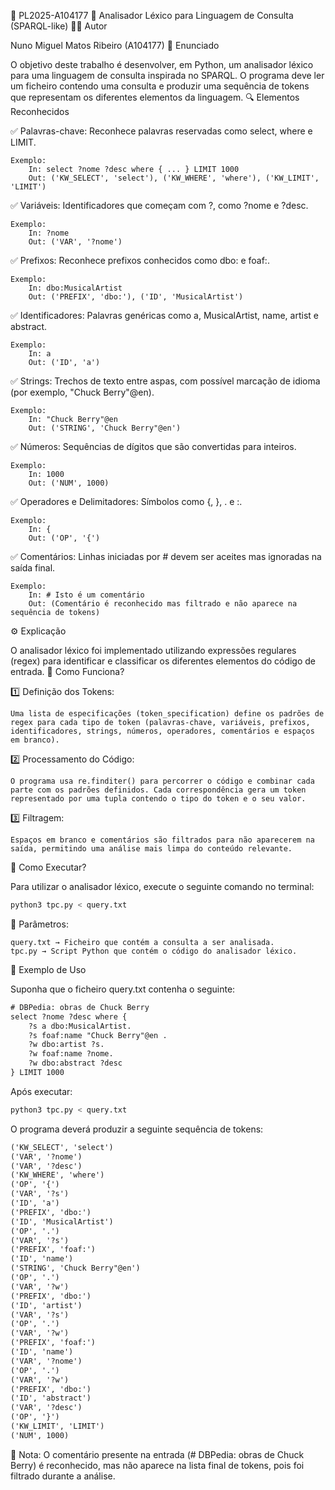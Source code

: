 
📌 PL2025-A104177
📝 Analisador Léxico para Linguagem de Consulta (SPARQL-like)
👨‍💻 Autor

Nuno Miguel Matos Ribeiro (A104177)
📌 Enunciado

O objetivo deste trabalho é desenvolver, em Python, um analisador léxico para uma linguagem de consulta inspirada no SPARQL. O programa deve ler um ficheiro contendo uma consulta e produzir uma sequência de tokens que representam os diferentes elementos da linguagem.
🔍 Elementos Reconhecidos

✅ Palavras-chave: Reconhece palavras reservadas como select, where e LIMIT.

    Exemplo:
        In: select ?nome ?desc where { ... } LIMIT 1000
        Out: ('KW_SELECT', 'select'), ('KW_WHERE', 'where'), ('KW_LIMIT', 'LIMIT')

✅ Variáveis: Identificadores que começam com ?, como ?nome e ?desc.

    Exemplo:
        In: ?nome
        Out: ('VAR', '?nome')

✅ Prefixos: Reconhece prefixos conhecidos como dbo: e foaf:.

    Exemplo:
        In: dbo:MusicalArtist
        Out: ('PREFIX', 'dbo:'), ('ID', 'MusicalArtist')

✅ Identificadores: Palavras genéricas como a, MusicalArtist, name, artist e abstract.

    Exemplo:
        In: a
        Out: ('ID', 'a')

✅ Strings: Trechos de texto entre aspas, com possível marcação de idioma (por exemplo, "Chuck Berry"@en).

    Exemplo:
        In: "Chuck Berry"@en
        Out: ('STRING', 'Chuck Berry"@en')

✅ Números: Sequências de dígitos que são convertidas para inteiros.

    Exemplo:
        In: 1000
        Out: ('NUM', 1000)

✅ Operadores e Delimitadores: Símbolos como {, }, . e :.

    Exemplo:
        In: {
        Out: ('OP', '{')

✅ Comentários: Linhas iniciadas por # devem ser aceites mas ignoradas na saída final.

    Exemplo:
        In: # Isto é um comentário
        Out: (Comentário é reconhecido mas filtrado e não aparece na sequência de tokens)

⚙️ Explicação

O analisador léxico foi implementado utilizando expressões regulares (regex) para identificar e classificar os diferentes elementos do código de entrada.
🔧 Como Funciona?

1️⃣ Definição dos Tokens:

    Uma lista de especificações (token_specification) define os padrões de regex para cada tipo de token (palavras-chave, variáveis, prefixos, identificadores, strings, números, operadores, comentários e espaços em branco).

2️⃣ Processamento do Código:

    O programa usa re.finditer() para percorrer o código e combinar cada parte com os padrões definidos. Cada correspondência gera um token representado por uma tupla contendo o tipo do token e o seu valor.

3️⃣ Filtragem:

    Espaços em branco e comentários são filtrados para não aparecerem na saída, permitindo uma análise mais limpa do conteúdo relevante.

🚀 Como Executar?

Para utilizar o analisador léxico, execute o seguinte comando no terminal:
```bash
python3 tpc.py < query.txt
```

📂 Parâmetros:

    query.txt → Ficheiro que contém a consulta a ser analisada.
    tpc.py → Script Python que contém o código do analisador léxico.

🎯 Exemplo de Uso

Suponha que o ficheiro query.txt contenha o seguinte:
```txt
# DBPedia: obras de Chuck Berry
select ?nome ?desc where {
    ?s a dbo:MusicalArtist.
    ?s foaf:name "Chuck Berry"@en .
    ?w dbo:artist ?s.
    ?w foaf:name ?nome.
    ?w dbo:abstract ?desc
} LIMIT 1000
```

Após executar:
```bash
python3 tpc.py < query.txt
```

O programa deverá produzir a seguinte sequência de tokens:

```txt
('KW_SELECT', 'select')
('VAR', '?nome')
('VAR', '?desc')
('KW_WHERE', 'where')
('OP', '{')
('VAR', '?s')
('ID', 'a')
('PREFIX', 'dbo:')
('ID', 'MusicalArtist')
('OP', '.')
('VAR', '?s')
('PREFIX', 'foaf:')
('ID', 'name')
('STRING', 'Chuck Berry"@en')
('OP', '.')
('VAR', '?w')
('PREFIX', 'dbo:')
('ID', 'artist')
('VAR', '?s')
('OP', '.')
('VAR', '?w')
('PREFIX', 'foaf:')
('ID', 'name')
('VAR', '?nome')
('OP', '.')
('VAR', '?w')
('PREFIX', 'dbo:')
('ID', 'abstract')
('VAR', '?desc')
('OP', '}')
('KW_LIMIT', 'LIMIT')
('NUM', 1000)
```

📌 Nota:
O comentário presente na entrada (# DBPedia: obras de Chuck Berry) é reconhecido, mas não aparece na lista final de tokens, pois foi filtrado durante a análise.